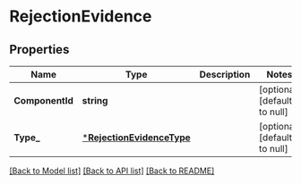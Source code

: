 # RejectionEvidence

## Properties
Name | Type | Description | Notes
------------ | ------------- | ------------- | -------------
**ComponentId** | **string** |  | [optional] [default to null]
**Type_** | [***RejectionEvidenceType**](RejectionEvidenceType.md) |  | [optional] [default to null]

[[Back to Model list]](../README.md#documentation-for-models) [[Back to API list]](../README.md#documentation-for-api-endpoints) [[Back to README]](../README.md)

